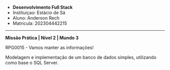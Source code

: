 - **Desenvolvimento Full Stack**
- Instituiçao: Estácio de Sá
- Aluno: Anderson Rech
- Matricula: 202304442215
---
**Missão Prática | Nível 2 | Mundo 3**

RPG0015 - Vamos manter as informações! 

Modelagem e implementação de um banco de dados simples, utilizando como base o SQL Server. 
